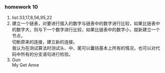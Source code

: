 ### homework 10  
1. list:33,17,8,56,95,22  
2. 建立一个链表，对要进行插入的数字与链表中的数字进行比较，如果比链表中的数字大，则与下一个数字进行比较，如果比链表中的数字小，就新建立一个节点，  
切断原来的连接，建立新的连接。  
我认为在测试算法时测试头、中、尾可以囊括基本上所有的情况，也可以对代码中所有的分支语句进行检验。  
3. Gun  
   My
   Get
   Anne
